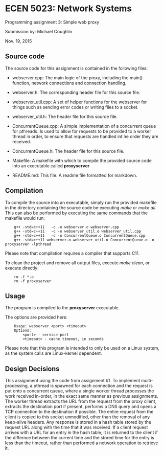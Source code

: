 # ECEN 5023: Network Systems
Programming assignment 3: Simple web proxy

Submission by: Michael Coughlin

Nov. 19, 2015

## Source code
The source code for this assignment is contained in the following files:

* webserver.cpp: The main logic of the proxy, including the main() function, 
  network connections and connection handling.

* webserver.h: The corresponding header file for this source file.

* webserver_util.cpp: A set of helper functions for the webserver for things such 
  as sending error codes or writing files to a socket.

* webserver_util.h: The header file for this source file.

* ConcurrentQueue.cpp: A simple implementation of a concurrent queue for pthreads. 
  Is used to allow for requests to be provided to a worker thread in order, to ensure
  that requests are handled int he order they are received.

* ConcurrentQueue.h: The header file for this source file.

* Makefile: A makefile with which to compile the provided source code into an executable
  called **proxyserver**

* README.md: This file. A readme file formatted for markdown.

## Compilation
To compile the source into an executable, simply run the provided makefile in the directory
containing the source code be executing *make* or *make all*. This can also be performed by
executing the same commands that the makefile would run:
```
	g++ -std=c++11   -c -o webserver.o webserver.cpp
	g++ -std=c++11   -c -o webserver_util.o webserver_util.cpp
	g++ -std=c++11   -c -o ConcurrentQueue.o ConcurrentQueue.cpp
	g++ -std=c++11 webserver.o webserver_util.o ConcurrentQueue.o -o proxyserver -lpthread
```
Please note that compilation requires a compiler that supports C11.

To clean the project and remove all output files, execute *make clean*, or execute directly:
```
	rm -f *.o
	rm -f proxyserver
```

## Usage
The program is compiled to the **proxyserver** executable.

The options are provided here:
```
	Usage: webserver <port> <timeout>
	Options:
		<port> - service port
		<timeout> - cache timeout, in seconds
```
Please note that this program is intended to only be used on a Linux system,
as the system calls are Linux-kernel dependent.

## Design Decisions

This assignment using the code from assignment #1. To implement multi-processing,
a pthread is spawned for each connection and the request is put onto a concurrent
queue, where a single worker thread processes the work received in-order, in the 
exact same manner as previous assignments. The worker thread extracts the URL from
the request from the proxy client, extracts the destination port if present, performs
a DNS query and opens a TCP connection to the destination if possible. The entire
request from the client is copied to this socket unmodified, other than the removal
of any keep-alive headers. Any response is stored in a hash table stored by the request
URL along with the time that it was received. If a client request arrives with a URL
for an entry in the hash table, it is returned to the client if the differnce between
the current time and the stored time for the entry is less than the timeout, rather
than performed a network operation to retrieve it.